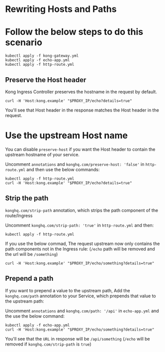 # Rewriting Hosts and Paths

# Follow the below steps to do this scenario

    kubectl apply -f kong-gateway.yml
    kubectl apply -f echo-app.yml
    kubectl apply -f http-route.yml
    
## Preserve the Host header
Kong Ingress Controller preserves the hostname in the request by default.

    curl -H 'Host:kong.example' "$PROXY_IP/echo?details=true"
You'll see that Host header in the response matches the Host header in the request.

# Use the upstream Host name
You can disable `preserve-host` if you want the Host header to contain the upstream hostname of your service.

Uncomment `annotations` and `konghq.com/preserve-host: 'false'` in `http-route.yml` and then use the below commands:

    kubectl apply -f http-route.yml
    curl -H 'Host:kong.example' "$PROXY_IP/echo?details=true"

## Strip the path
`konghq.com/strip-path` annotation, which strips the path component of the route/Ingress

Uncomment `konghq.com/strip-path: 'true'` in `http-route.yml` and then:

    kubectl apply -f http-route.yml

If you use the below commad, The request upstream now only contains the path components not in the Ingress rule: (`/echo` path will be removed and the url will be `/something`)

    curl -H 'Host:kong.example' "$PROXY_IP/echo/something?details=true"

## Prepend a path
If you want to prepend a value to the upstream path, Add the `konghq.com/path` annotation to your Service, which prepends that value to the upstream path:

Uncomment `annotations` and `konghq.com/path: '/api'` in `echo-app.yml` and the use the below command:

    kubectl apply -f echo-app.yml
    curl -H 'Host:kong.example' "$PROXY_IP/echo/something?details=true"
You'll see that the `URL` in response will be `/api/something` (`/echo` will be removed if `konghq.com/strip-path` is `true`)
